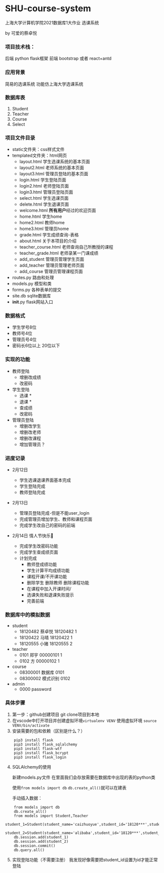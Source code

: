 # SHU-course-system

上海大学计算机学院2021数据库1大作业 选课系统

by 可爱的蔡卓悦

### 项目技术栈：
后端 python flask框架
前端 bootstrap 或者 react+antd

### 应用背景
简易的选课系统
功能仿上海大学选课系统

### 数据库表
1. Student
2. Teacher
3. Course
4. Select


### 项目文件目录
- static文件夹：css样式文件
- templated文件夹：html网页
  - layout.html 学生选课系统的基本页面
  - layout2.html 老师系统的基本页面
  - layout3.html 管理员登陆的基本页面
  - login.html 学生登陆页面
  - login2.html 老师登陆页面
  - login3.html 管理员登陆页面
  - select.html 学生选课页面
  - delete.html 学生退课页面
  - welcome.html **所有用户**经过的欢迎页面
  - home.html 学生home
  - home2.html 教师home
  - home3.html 管理员home
  - grade.html 学生成绩查询-表格
  - about.html 关于本项目的介绍
  - teacher_course.html 老师查询自己所教授的课程
  - teacher_grade.html 老师录某一门课成绩
  - add_student 管理员管理学生页面
  - add_teacher 管理员管理老师页面
  - add_course 管理员管理课程页面
- routes.py 路由和处理
- models.py 模型和类
- forms.py 各种表单的提交
- site.db sqlite数据库
- __init__.py flask网站入口

### 数据格式
-  学生学号8位
-  教师号4位
-  管理员号4位
-  密码长6位以上 20位以下


### 实现的功能
- 教师登陆
  - 增删改成绩
  - 改密码
- 学生登陆
  - 选课 *
  - 退课 *
  - 查成绩
  - 改密码
- 管理员登陆
  - 增删改学生
  - 增删改老师
  - 增删改课程
  - 增加管理员？
  
### 进度记录
- 2月12日 
  - 学生选课退课界面基本完成
  - 学生登陆完成
  - 教师登陆完成
- 2月13日
  - 管理员登陆完成-但是不能user_login
  - 完成管理员增加学生、教师和课程页面
  - 完成学生改自己的密码的前端
  
- 2月14日 情人节快乐🌹
  - 完成学生改密码功能
  - 完成学生查成绩页面
  - 计划完成
    - 教师登成绩功能
    - 学生计算平均成绩功能
    - 课程开课/不开课功能
    - 删除学生 删除教师 删除课程功能
    - 在课程中加入开课时间/
    - 选课失败和退课失败提示
    - 完善前端

### 数据库中的模拟数据
- student
  - 18120482 蔡卓悦 18120482 1
  - 18120422 马晴 18120422 1
  - 18120555 小猪 18120555 2
- teacher
  - 0101 郑宇 00000101 1
  - 0102 方 00000102 1
- course
  - 08300001 数据库 0101
  - 08300002 模式识别 0102
- admin
  - 0000 password


### 具体步骤
1. 第一步：github创建项目 git clone项目到本地
2. 在vscode中打开项目并创建虚拟环境`virtualenv VENV` 使用虚拟环境 `source VENV/bin/activate`
3. 安装需要的包和依赖（区别是什么？）
```
    pip3 install flask   
    pip3 install flask_sqlalchemy
    pip3 install flask-wtf
    pip3 install flask_bcrypt
    pip3 install flask_login
```
4. SQLAlchemy的使用
    
    新建models.py文件 在里面我们会存放需要在数据库中出现的表的python类
    
    使用`from models import db` `db.create_all()`就可以在建表

    手动插入数据：
```
    from models import db
    db.create_all()
    from models import Student,Teacher
    student_1=Student(student_name='caizhuoyue',student_id='18120***',student_password='123123',student_dept=1)
    student_2=Student(student_name='alibaba',student_id='18120***',student_password='123123',student_dept=2)
    db.session.add(student_1)
    db.session.add(student_2)
    db.session.commit()  
    db.query.all()
```

5. 实现登陆功能（不需要注册）
   我发现好像需要把student_id设置为id才能正常登陆
